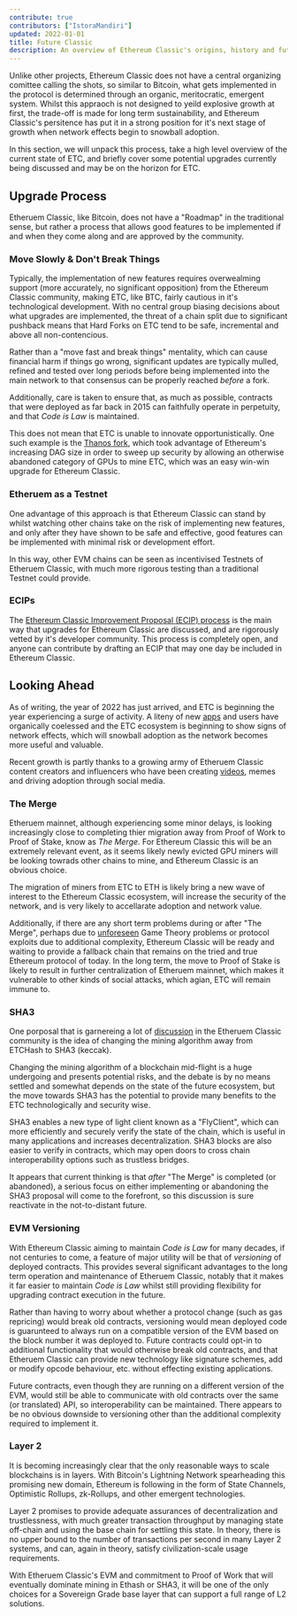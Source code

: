 ```yaml
---
contribute: true
contributors: ["IstoraMandiri"]
updated: 2022-01-01
title: Future Classic
description: An overview of Ethereum Classic's origins, history and future development roadmap
---
```


Unlike other projects, Ethereum Classic does not have a central organizing comittee calling the shots, so similar to Bitcoin, what gets implemented in the protocol is determined through an organic, meritocratic, emergent system. Whilst this appraoch is not designed to yeild explosive growth at first, the trade-off is made for long term sustainability, and Ethereum Classic's persitence has put it in a strong position for it's next stage of growth when network effects begin to snowball adoption.

In this section, we will unpack this process, take a high level overview of the current state of ETC, and briefly cover some potential upgrades currently being discussed and may be on the horizon for ETC.

## Upgrade Process

Etheruem Classic, like Bitcoin, does not have a "Roadmap" in the traditional sense, but rather a process that allows good features to be implemented if and when they come along and are approved by the community.

### Move Slowly & Don't Break Things

Typically, the implementation of new features requires overwealming support (more accurately, no significant opposition) from the Ethereum Classic community, making ETC, like BTC, fairly cautious in it's technological development. With no central group biasing decisions about what upgrades are implemented, the threat of a chain split due to significant pushback means that Hard Forks on ETC tend to be safe, incremental and above all non-contencious.

Rather than a "move fast and break things" mentality, which can cause financial harm if things go wrong, significant updates are typically mulled, refined and tested over long periods before being implemented into the main network to that consensus can be properly reached _before_ a fork.

Additionally, care is taken to ensure that, as much as possible, contracts that were deployed as far back in 2015 can faithfully operate in perpetuity, and that _Code is Law_ is maintained.

This does not mean that ETC is unable to innovate opportunistically. One such example is the [Thanos fork](/knowledge/forks#thanos), which took advantage of Ethereum's increasing DAG size in order to sweep up security by allowing an otherwise abandoned category of GPUs to mine ETC, which was an easy win-win upgrade for Ethereum Classic.

### Etheruem as a Testnet

One advantage of this approach is that Ethereum Classic can stand by whilst watching other chains take on the risk of implementing new features, and only after they have shown to be safe and effective, good features can be implemented with minimal risk or development effort.

In this way, other EVM chains can be seen as incentivised Testnets of Etheruem Classic, with much more rigorous testing than a traditional Testnet could provide.

### ECIPs

The [Ethereum Classic Improvement Proposal (ECIP) process](/development/ecips) is the main way that upgrades for Ethereum Classic are discussed, and are rigorously vetted by it's developer community. This process is completely open, and anyone can contribute by drafting an ECIP that may one day be included in Ethereum Classic.

## Looking Ahead

As of writing, the year of 2022 has just arrived, and ETC is beginning the year experiencing a surge of activity. A liteny of new [apps](/services/apps) and users have organically coelessed and the ETC ecosystem is beginning to show signs of network effects, which will snowball adoption as the network becomes more useful and valuable.

Recent growth is partly thanks to a growing army of Etheruem Classic content creators and influencers who have been creating [videos](/videos), memes and driving adoption through social media.

### The Merge

Etheruem mainnet, although experiencing some minor delays, is looking increasingly close to completing thier migration away from Proof of Work to Proof of Stake, know as _The Merge_. For Ethereum Classic this will be an extremely relevant event, as it seems likely newly evicted GPU miners will be looking towrads other chains to mine, and Ethereum Classic is an obvious choice.

The migration of miners from ETC to ETH is likely bring a new wave of interest to the Ethereum Classic ecosystem, will increase the security of the network, and is very likely to accellarate adoption and network value.

Additionally, if there are any short term problems during or after "The Merge", perhaps due to [unforeseen](/why-classic/decentralization) Game Theory problems or protocol exploits due to additional complexity, Ethereum Classic will be ready and waiting to provide a fallback chain that remains on the tried and true Ethereum protocol of today. In the long term, the move to Proof of Stake is likely to result in further centralization of Etheruem mainnet, which makes it vulnerable to other kinds of social attacks, which agian, ETC will remain immune to.

### SHA3

One porposal that is garnereing a lot of [discussion](https://etccooperative.org/posts/2020-12-03-why-keccak/) in the Etheruem Classic community is the idea of changing the mining algorithm away from ETCHash to SHA3 (keccak).

Changing the mining algorithm of a blockchain mid-flight is a huge undergoing and presents potential risks, and the debate is by no means settled and somewhat depends on the state of the future ecosystem, but the move towards SHA3 has the potential to provide many benefits to the ETC technologically and security wise.

SHA3 enables a new type of light client known as a "FlyClient", which can more efficiently and securely verify the state of the chain, which is useful in many applications and increases decentralization. SHA3 blocks are also easier to verify in contracts, which may open doors to cross chain interoperability options such as trustless bridges.

It appears that current thinking is that _after_ "The Merge" is completed (or abandoned), a serious focus on either implementing or abandoning the SHA3 proposal will come to the forefront, so this discussion is sure reactivate in the not-to-distant future.

### EVM Versioning

With Ethereum Classic aiming to maintain _Code is Law_ for many decades, if not centuries to come, a feature of major utility will be that of _versioning_ of deployed contracts. This provides several significant advantages to the long term operation and maintenance of Etheruem Classic, notably that it makes it far easier to maintain _Code is Law_ whilst still providing flexibility for upgrading contract execution in the future.

Rather than having to worry about whether a protocol change (such as gas repricing) would break old contracts, versioning would mean deployed code is guarunteed to always run on a compatible version of the EVM based on the block number it was deployed to. Future contracts could opt-in to additional functionality that would otherwise break old contracts, and that Etheruem Classic can provide new technology like signature schemes, add or modify opcode behaviour, etc. without effecting existing applications.

Future contracts, even though they are running on a different version of the EVM, would still be able to communicate with old contracts over the same (or translated) API, so interoperability can be maintained. There appears to be no obvious downside to versioning other than the additional complexity required to implement it.

### Layer 2

It is becoming increasingly clear that the only reasonable ways to scale blockchains is in layers. With Bitcoin's Lightning Network spearheading this promising new domain, Ethereum is following in the form of State Channels, Optimistic Rollups, zk-Rollups, and other emergent technologies.

Layer 2 promises to provide adequate assurances of decentralization and trustlessness, with much greater transaction throughput by managing state off-chain and using the base chain for settling this state. In theory, there is no upper bound to the number of transactions per second in many Layer 2 systems, and can, again in theory, satisfy civilization-scale usage requirements.

With Etheruem Classic's EVM and commitment to Proof of Work that will eventually dominate mining in Ethash or SHA3, it will be one of the only choices for a Sovereign Grade base layer that can support a full range of L2 solutions.
